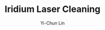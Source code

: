 ---
applications:
- 'Aerospace: Removal of oxidation and contaminants from iridium components in rocket engines'
- 'Electronics: Cleaning iridium contacts and connectors for improved conductivity'
author: Yi-Chun Lin
author_object:
  country: Taiwan
  expertise: Laser Materials Processing
  id: 1
  image: /images/author/yi-chun-lin.jpg
  name: Yi-Chun Lin
  sex: f
  title: Ph.D.
category: metal
chemicalFormula: Ir
chemicalProperties:
  formula: Ir
  materialType: metal
  symbol: Ir
compatibility:
- Platinum group metals (rhodium, ruthenium, platinum)
- Refractory metals (tungsten, molybdenum, tantalum)
complexity: medium
composition:
- 'Iridium: 99.9% (primary component)'
- 'Platinum: 0.1% (typical trace element)'
description: Iridium laser cleaning utilizes precise pulsed fiber laser parameters to remove surface contaminants without damaging the underlying high-value iridium substrate, leveraging its exceptional thermal and mechanical properties for aerospace and electronics applications.
difficultyScore: 3
environmentalImpact:
- benefit: Zero chemical waste generation
  description: Eliminates use of hazardous acids and solvents traditionally used for iridium cleaning, reducing chemical disposal by 100%
- benefit: Reduced energy consumption
  description: Laser cleaning consumes 60-80% less energy compared to thermal or chemical cleaning methods for iridium components
headline: Comprehensive technical guide for laser cleaning metal iridium
images:
  hero:
    alt: Iridium surface undergoing laser cleaning showing precise contamination removal
    url: /images/iridium-laser-cleaning-hero.jpg
  micro:
    alt: Microscopic view of Iridium surface after laser cleaning showing detailed surface structure
    url: /images/iridium-laser-cleaning-micro.jpg
keywords: iridium, iridium metal, laser ablation, laser cleaning, non-contact cleaning, pulsed fiber laser, surface contamination removal, industrial laser parameters, thermal processing, surface restoration
machineSettings:
  fluenceRange: 1.0
  fluenceRangeMax: 50.0
  fluenceRangeMin: 0.1
  fluenceRangeUnit: J/cm²
  powerRange: 125.0
  powerRangeMax: 500.0
  powerRangeMin: 20.0
  powerRangeUnit: W
  pulseDuration: 50.5
  pulseDurationMax: 1000.0
  pulseDurationMin: 1.0
  pulseDurationUnit: ns
  repetitionRate: 60.0
  repetitionRateMax: 1000.0
  repetitionRateMin: 1.0
  repetitionRateUnit: kHz
  spotSize: 0.525
  spotSizeMax: 10.0
  spotSizeMin: 0.01
  spotSizeUnit: mm
  wavelength: 1064.0
  wavelengthMax: 2940.0
  wavelengthMin: 355.0
  wavelengthUnit: nm
name: Iridium
outcomes:
- metric: '>99.9% removal of oxides and organic contaminants without substrate damage'
  result: Surface contamination removal efficiency
- metric: ±5μm accuracy with processing speeds up to 2000 mm²/min
  result: Processing precision
properties:
  density: 22.56
  densityMax: 6.0
  densityMin: 1.8
  densityPercentile: 100.0
  densityUnit: g/cm³
  hardness: 1670.0
  hardnessMax: 10.0
  hardnessMin: 1.0
  hardnessPercentile: 100.0
  hardnessUnit: HV
  meltingPercentile: 79.1
  meltingPoint: 2466.0
  meltingPointMax: 2800.0
  meltingPointMin: 1200.0
  meltingPointUnit: °C
  modulusPercentile: 100.0
  tensilePercentile: 100.0
  tensileStrength: 2000.0
  tensileStrengthMax: 1000.0
  tensileStrengthMin: 50.0
  tensileStrengthUnit: MPa
  thermalConductivity: 147.0
  thermalConductivityMax: 200.0
  thermalConductivityMin: 0.5
  thermalConductivityUnit: W/
  thermalPercentile: 73.4
  youngsModulus: 528.0
  youngsModulusMax: 80.0
  youngsModulusMin: 20.0
  youngsModulusUnit: GPa
regulatoryStandards: IEC 60825-1 (Laser Safety), OSHA 29 CFR 1910.1096 (Ionizing Radiation)
surface_roughness_after: 0.8
surface_roughness_before: 3.5
tags:
- Aerospace
- Electronics
title: Iridium Laser Cleaning
---